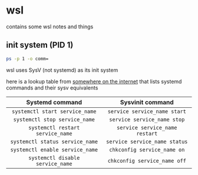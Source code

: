# wsl

contains some wsl notes and things

## init system (PID 1)

```bash
ps -p 1 -o comm=
```

wsl uses SysV (not systemd) as its init system

here is a lookup table from
[somewhere on the internet](https://linuxhandbook.com/system-has-not-been-booted-with-systemd/)
that lists systemd commands and their sysv equivalents

| Systemd command | Sysvinit command |
|:---:|:---:|
| `systemctl start service_name` | `service service_name start` |
| `systemctl stop service_name` | `service service_name stop` |
| `systemctl restart service_name` | `service service_name restart` |
| `systemctl status service_name` | `service service_name status` |
| `systemctl enable service_name` | `chkconfig service_name on` |
| `systemctl disable service_name` | `chkconfig service_name off` |
